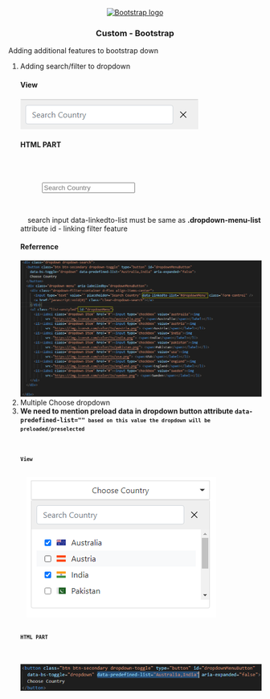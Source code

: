 <p align="center">
  <a href="https://getbootstrap.com/">
    <img src="https://getbootstrap.com/docs/5.0/assets/brand/bootstrap-logo-shadow.png" alt="Bootstrap logo" width="200" height="165">
  </a>
</p>

<h3 align="center">Custom - Bootstrap</h3>

<p>Adding additional features to bootstrap down</p>

<ol>
  <li style="border-bottom:1px solid #333:padding:10px 0;">Adding search/filter to dropdown
  <h4>View</h4>
  <img src="https://github.com/chandar1119/dropdown/blob/master/assets/images/onlyfor-readme/sample-search.png">

  <h4>HTML PART</h4>
  <code>
    <div class="dropdown-filter-container d-flex align-items-center">
      <input type="text" value="" placeholder="Search Country" data-linkedto-list="#dropdownMenu" class="form-control" />
      <a href="javascript:void(0)" class="clear-dropdown-search"></a>
    </div>
  </code>
  search input data-linkedto-list must be same as <b>.dropdown-menu-list</b> attribute id - linking filter feature
  <h4>Referrence</h4>
  <img src="https://github.com/chandar1119/dropdown/blob/master/assets/images/onlyfor-readme/input-ref.png">

  </li>
  <li style="border-bottom:1px solid #333:padding:10px 0;">Multiple Choose dropdown</li>

  <li style="border-bottom:1px solid #333:padding:10px 0;"><b>We need to mention preload data in dropdown button attribute <code>data-predefined-list=""<code> based on this value the dropdown will be preloaded/preselected<b>

  <h4>View</h4>
  <img src="https://github.com/chandar1119/dropdown/blob/master/assets/images/onlyfor-readme/sample-dropdown.png">
  <h4>HTML PART</h4>
  <img src="https://github.com/chandar1119/dropdown/blob/master/assets/images/onlyfor-readme/sample-html-code.png">

  </li>
</ol>


